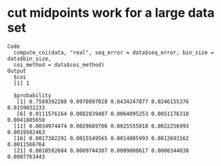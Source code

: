 # cut midpoints work for a large data set

    Code
      compute_coi(data, "real", seq_error = data$seq_error, bin_size = data$bin_size,
      coi_method = data$coi_method)
    Output
      $coi
      [1] 1
      
      $probability
       [1] 0.7589392288 0.0970897028 0.0434247877 0.0246155376 0.0159032233
       [6] 0.0111576164 0.0082839487 0.0064095253 0.0051176318 0.0041885658
      [11] 0.0034974474 0.0029689706 0.0025555018 0.0022256993 0.0019582463
      [16] 0.0017382291 0.0015549565 0.0014005993 0.0012693162 0.0011566764
      [21] 0.0010592684 0.0009744307 0.0009000617 0.0008344838 0.0007763443
      

